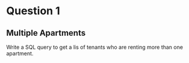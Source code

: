 # Question 1
## Multiple Apartments
Write a SQL query to get a lis of tenants who are renting more than one apartment.
